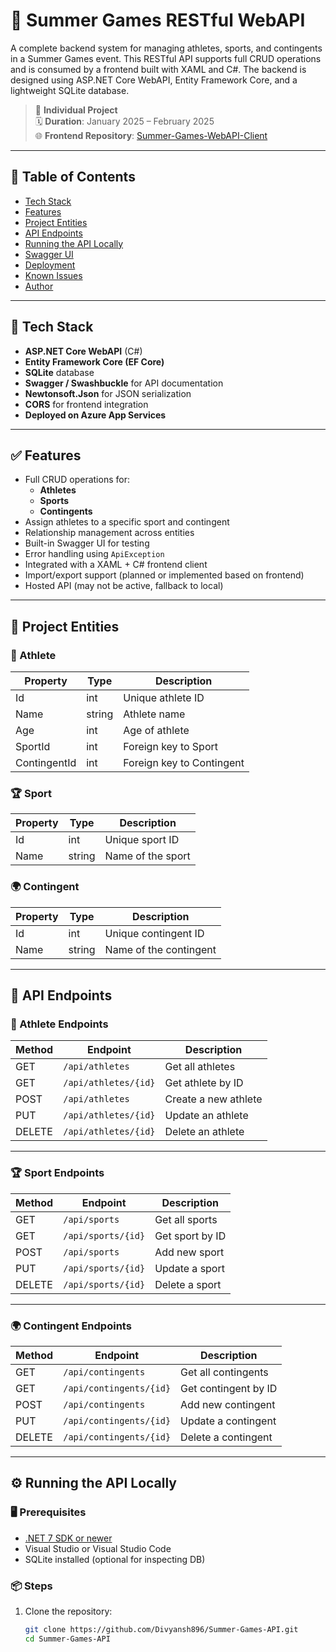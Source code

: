 # 🏅 Summer Games RESTful WebAPI

A complete backend system for managing athletes, sports, and contingents in a Summer Games event. This RESTful API supports full CRUD operations and is consumed by a frontend built with XAML and C#. The backend is designed using ASP.NET Core WebAPI, Entity Framework Core, and a lightweight SQLite database.

> 👤 **Individual Project**  
> 🗓️ **Duration**: January 2025 – February 2025  
> 🌐 **Frontend Repository**: [Summer-Games-WebAPI-Client](https://github.com/Divyansh896/Summer-games-WebAPI-Client.git)

---

## 📌 Table of Contents

- [Tech Stack](#tech-stack)
- [Features](#features)
- [Project Entities](#project-entities)
- [API Endpoints](#api-endpoints)
- [Running the API Locally](#running-the-api-locally)
- [Swagger UI](#swagger-ui)
- [Deployment](#deployment)
- [Known Issues](#known-issues)
- [Author](#author)

---

## 🔧 Tech Stack

- **ASP.NET Core WebAPI** (C#)
- **Entity Framework Core (EF Core)**
- **SQLite** database
- **Swagger / Swashbuckle** for API documentation
- **Newtonsoft.Json** for JSON serialization
- **CORS** for frontend integration
- **Deployed on Azure App Services**

---

## ✅ Features

- Full CRUD operations for:
  - **Athletes**
  - **Sports**
  - **Contingents**
- Assign athletes to a specific sport and contingent
- Relationship management across entities
- Built-in Swagger UI for testing
- Error handling using `ApiException`
- Integrated with a XAML + C# frontend client
- Import/export support (planned or implemented based on frontend)
- Hosted API (may not be active, fallback to local)

---

## 🧍 Project Entities

### 🏃 Athlete

| Property     | Type    | Description                     |
|--------------|---------|---------------------------------|
| Id           | int     | Unique athlete ID               |
| Name         | string  | Athlete name                    |
| Age          | int     | Age of athlete                  |
| SportId      | int     | Foreign key to Sport            |
| ContingentId | int     | Foreign key to Contingent       |

### 🏆 Sport

| Property | Type   | Description          |
|----------|--------|----------------------|
| Id       | int    | Unique sport ID      |
| Name     | string | Name of the sport    |

### 🌍 Contingent

| Property | Type   | Description             |
|----------|--------|-------------------------|
| Id       | int    | Unique contingent ID    |
| Name     | string | Name of the contingent  |

---

## 📡 API Endpoints

### 🏃 Athlete Endpoints

| Method | Endpoint               | Description               |
|--------|------------------------|---------------------------|
| GET    | `/api/athletes`        | Get all athletes          |
| GET    | `/api/athletes/{id}`   | Get athlete by ID         |
| POST   | `/api/athletes`        | Create a new athlete      |
| PUT    | `/api/athletes/{id}`   | Update an athlete         |
| DELETE | `/api/athletes/{id}`   | Delete an athlete         |

---

### 🏆 Sport Endpoints

| Method | Endpoint            | Description            |
|--------|---------------------|------------------------|
| GET    | `/api/sports`       | Get all sports         |
| GET    | `/api/sports/{id}`  | Get sport by ID        |
| POST   | `/api/sports`       | Add new sport          |
| PUT    | `/api/sports/{id}`  | Update a sport         |
| DELETE | `/api/sports/{id}`  | Delete a sport         |

---

### 🌍 Contingent Endpoints

| Method | Endpoint                | Description                |
|--------|-------------------------|----------------------------|
| GET    | `/api/contingents`      | Get all contingents        |
| GET    | `/api/contingents/{id}` | Get contingent by ID       |
| POST   | `/api/contingents`      | Add new contingent         |
| PUT    | `/api/contingents/{id}` | Update a contingent        |
| DELETE | `/api/contingents/{id}` | Delete a contingent        |

---

## ⚙️ Running the API Locally

### 🖥️ Prerequisites

- [.NET 7 SDK or newer](https://dotnet.microsoft.com/download)
- Visual Studio or Visual Studio Code
- SQLite installed (optional for inspecting DB)

### 📦 Steps

1. Clone the repository:
   ```bash
   git clone https://github.com/Divyansh896/Summer-Games-API.git
   cd Summer-Games-API
